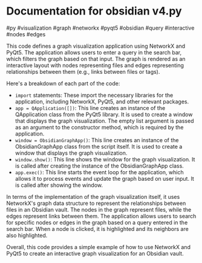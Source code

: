# Documentation for obsidian v4.py

#py
#visualization #graph #networkx #pyqt5 #obsidian #query #interactive #nodes #edges


This code defines a graph visualization application using NetworkX and PyQt5. The application allows users to enter a query in the search bar, which filters the graph based on that input. The graph is rendered as an interactive layout with nodes representing files and edges representing relationships between them (e.g., links between files or tags).

Here's a breakdown of each part of the code:

* `import` statements: These import the necessary libraries for the application, including NetworkX, PyQt5, and other relevant packages.
* `app = QApplication([])`: This line creates an instance of the QApplication class from the PyQt5 library. It is used to create a window that displays the graph visualization. The empty list argument is passed as an argument to the constructor method, which is required by the application.
* `window = ObsidianGraphApp()`: This line creates an instance of the ObsidianGraphApp class from the script itself. It is used to create a window that displays the graph visualization.
* `window.show()`: This line shows the window for the graph visualization. It is called after creating the instance of the ObsidianGraphApp class.
* `app.exec()`: This line starts the event loop for the application, which allows it to process events and update the graph based on user input. It is called after showing the window.

In terms of the implementation of the graph visualization itself, it uses NetworkX's graph data structure to represent the relationships between files in an Obsidian vault. The nodes in the graph represent files, while the edges represent links between them. The application allows users to search for specific nodes or edges in the graph based on a query entered in the search bar. When a node is clicked, it is highlighted and its neighbors are also highlighted.

Overall, this code provides a simple example of how to use NetworkX and PyQt5 to create an interactive graph visualization for an Obsidian vault.
